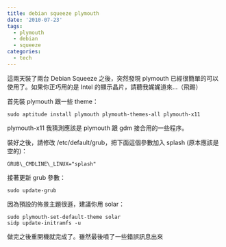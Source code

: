 ```yaml
---
title: debian squeeze plymouth
date: '2010-07-23'
tags:
  - plymouth
  - debian
  - squeeze
categories:
  - tech
---
```

這兩天裝了兩台 Debian Squeeze 之後，突然發現 plymouth 已經很簡單的可以使用了。如果你正巧用的是 Intel 的顯示晶片，請聽我娓娓道來…（飛踢）  
  
首先裝 plymouth 跟一些 theme：  
```
sudo aptitude install plymouth plymouth-themes-all plymouth-x11

```  
plymouth-x11 我猜測應該是 plymouth 跟 gdm 接合用的一些程序。  
  
裝好之後，請修改 /etc/default/grub，把下面這個參數加入 splash (原本應該是空的)：  
```
GRUB\_CMDLINE\_LINUX="splash"

```  
接著更新 grub 參數：  
```
sudo update-grub

```  
因為預設的佈景主題很遜，建議你用 solar：  
```
sudo plymouth-set-default-theme solar
sidp update-initramfs -u

```  
做完之後重開機就完成了。雖然最後噴了一些錯誤訊息出來